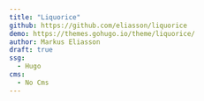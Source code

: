 ```yaml
---
title: "Liquorice"
github: https://github.com/eliasson/liquorice
demo: https://themes.gohugo.io/theme/liquorice/
author: Markus Eliasson
draft: true
ssg:
  - Hugo
cms:
  - No Cms
---
```

